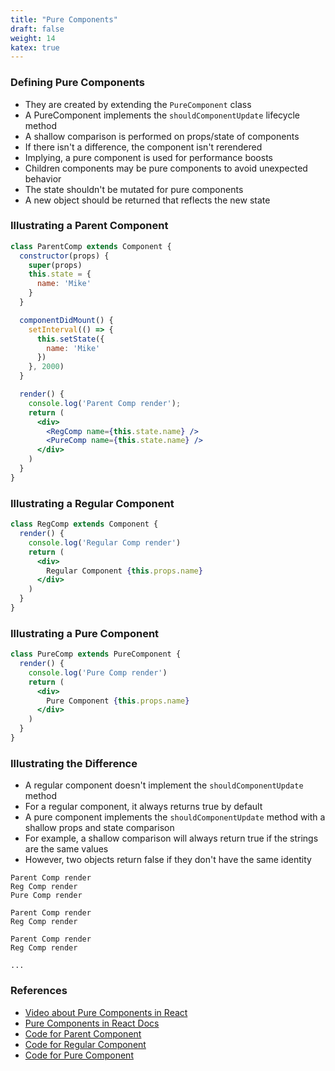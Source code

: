 ```yaml
---
title: "Pure Components"
draft: false
weight: 14
katex: true
---
```


### Defining Pure Components
- They are created by extending the `PureComponent` class
- A PureComponent implements the `shouldComponentUpdate` lifecycle method
- A shallow comparison is performed on props/state of components
- If there isn't a difference, the component isn't rerendered
- Implying, a pure component is used for performance boosts
- Children components may be pure components to avoid unexpected behavior
- The state shouldn't be mutated for pure components
- A new object should be returned that reflects the new state

### Illustrating a Parent Component
```jsx
class ParentComp extends Component {
  constructor(props) {
    super(props)
    this.state = {
      name: 'Mike'
    }
  }

  componentDidMount() {
    setInterval(() => {
      this.setState({
        name: 'Mike'
      })
    }, 2000)
  }

  render() {
    console.log('Parent Comp render');
    return (
      <div>
        <RegComp name={this.state.name} />
        <PureComp name={this.state.name} />
      </div>
    )
  }
}

```

### Illustrating a Regular Component
```jsx
class RegComp extends Component {
  render() {
    console.log('Regular Comp render')
    return (
      <div>
        Regular Component {this.props.name}
      </div>
    )
  }
}
```

### Illustrating a Pure Component
```jsx
class PureComp extends PureComponent {
  render() {
    console.log('Pure Comp render')
    return (
      <div>
        Pure Component {this.props.name}
      </div>
    )
  }
}
```

### Illustrating the Difference
- A regular component doesn't implement the `shouldComponentUpdate` method
- For a regular component, it always returns true by default
- A pure component implements the `shouldComponentUpdate` method with a shallow props and state comparison
- For example, a shallow comparison will always return true if the strings are the same values
- However, two objects return false if they don't have the same identity

```
Parent Comp render
Reg Comp render
Pure Comp render

Parent Comp render
Reg Comp render

Parent Comp render
Reg Comp render

...
```

### References
- [Video about Pure Components in React](https://www.youtube.com/watch?v=YCRuTT31qR0&list=PLC3y8-rFHvwgg3vaYJgHGnModB54rxOk3&index=26)
- [Pure Components in React Docs](https://reactjs.org/docs/react-api.html#reactpurecomponent)
- [Code for Parent Component](https://github.com/gopinav/React-Tutorials/blob/master/React%20Fundamentals/advanced-guide-demo/src/components/ParentComp.js)
- [Code for Regular Component](https://github.com/gopinav/React-Tutorials/blob/master/React%20Fundamentals/advanced-guide-demo/src/components/RegComp.js)
- [Code for Pure Component](https://github.com/gopinav/React-Tutorials/blob/master/React%20Fundamentals/advanced-guide-demo/src/components/PureComp.js)
